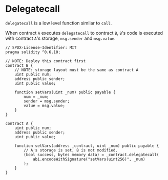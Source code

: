 # Delegatecall  
`delegatecall` is a low level function similar to `call`.  

When contract `A` executes `delegatecall` to contract `B`, `B`'s code is executed with contract `A`'s storage, `msg.sender` and `msg.value`.

```
// SPDX-License-Identifier: MIT
pragma solidity ^0.6.10;

// NOTE: Deploy this contract first
contract B {
	// NOTE: storage layout must be the same as contract A
	uint public num;
	address public sender;
	uint public value;

	function setVars(uint _num) public payable {
		num = _num;
		sender = msg.sender;
		value = msg.value;
	}
}

contract A {
	uint public num;
	address public sender;
	uint public value;

	function setVars(address _contract, uint _num) public payable {
		// A's storage is set, B is not modified.
		(bool success, bytes memory data) = _contract.delegatecall(
			abi.encodeWithSignature("setVars(uint256)", _num)
		);
	}
}
```